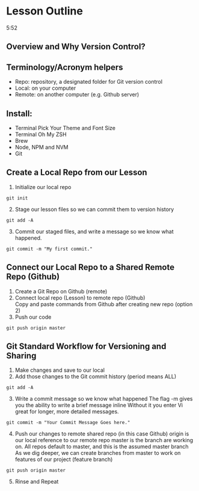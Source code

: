 # Lesson Outline
5:52
## Overview and Why Version Control?

## Terminology/Acronym helpers
* Repo: repository, a designated folder for Git version control
* Local: on your computer
* Remote: on another computer (e.g. Github server)

## Install:
* Terminal Pick Your Theme and Font Size
* Terminal Oh My ZSH
* Brew
* Node, NPM and NVM
* Git

## Create a Local Repo from our Lesson
1. Initialize our local repo
```
git init
```
2. Stage our lesson files so we can commit them to version history
```
git add -A
```
3. Commit our staged files, and write a message so we know what happened.
```
git commit -m "My first commit."
```

## Connect our Local Repo to a Shared Remote Repo (Github)
1. Create a Git Repo on Github (remote)
2. Connect local repo (Lesson) to remote repo (Github)\
Copy and paste commands from Github after creating new repo (option 2)
3. Push our code
```
git push origin master
```

## Git Standard Workflow for Versioning and Sharing
1. Make changes and save to our local
2. Add those changes to the Git commit history (period means ALL)
```
git add -A
```

3. Write a commit message so we know what happened
The flag -m gives you the ability to write a brief message inline
Without it you enter Vi great for longer, more detailed messages.
```
git commit -m "Your Commit Message Goes here."
```

4.  Push our changes to remote shared repo (in this case Github)
origin is our local reference to our remote repo
master is the branch are working on.
    All repos default to master, and this is the assumed master branch
    As we dig deeper, we can create branches from master to work on features of our project (feature branch)
```
git push origin master
```
5. Rinse and Repeat
